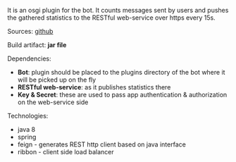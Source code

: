 It is an osgi plugin for the bot. It counts messages sent by users and pushes the gathered statistics to the RESTful web-service over https every 15s.

Sources: [github](https://github.com/beolnix/marvin-statistics-plugin)

Build artifact: **jar file**

Dependencies:

 * **Bot**: plugin should be placed to the plugins directory of the bot where it will be picked up on the fly
 * **RESTful web-service**: as it publishes statistics there
 * **Key & Secret**: these are used to pass app authentication & authorization on the web-service side

Technologies:

 * java 8
 * spring
 * feign - generates REST http client based on java interface
 * ribbon - client side load balancer
